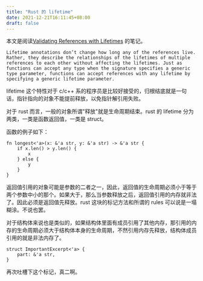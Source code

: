 ```yaml
---
title: "Rust 的 lifetime"
date: 2021-12-21T16:11:45+08:00
draft: false
---
```


本文是阅读[Validating References with Lifetimes](https://doc.rust-lang.org/book/ch10-03-lifetime-syntax.html)  的笔记。

```
Lifetime annotations don’t change how long any of the references live. Rather, they describe the relationships of the lifetimes of multiple references to each other without affecting the lifetimes. Just as functions can accept any type when the signature specifies a generic type parameter, functions can accept references with any lifetime by specifying a generic lifetime parameter.
```

lifetime 这个特性对于 c/c++ 系的程序员是比较好接受的，归根结底就是一句话，指针指向的对象不能提前释放，以免指针解引用失败。

对于 rust 而言，一般的对象所谓"释放"就是生命周期结束。rust 的 lifetime 分为两类，一类是函数返回值，一类是 struct。

函数的例子如下：
```
fn longest<'a>(x: &'a str, y: &'a str) -> &'a str {
    if x.len() > y.len() {
        x
    } else {
        y
    }
}
```

返回值引用的对象可能是参数的二者之一，因此，返回值的生命周期必须小于等于两个参数中小的那个。如果大于，那么当参数释放之后，返回值引用的内存就非法了。因此必须是返回值先释放。rust 这块的标记方法和所谓的 rules 可以说是一塌糊涂。不说也罢。

对于结构体来说也是类似的，如果结构体里面有成员引用了其他内存，那引用的内存的生命周期必须大于结构体本身的生命周期，不然引用内存先释放，结构体成员引用的就是非法内存了。

```
struct ImportantExcerpt<'a> {
    part: &'a str,
}
```

再次吐槽下这个标记，真二啊。
